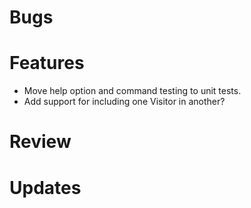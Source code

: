 # Bugs

# Features

* Move help option and command testing to unit tests.
* Add support for including one Visitor in another?

# Review

# Updates
